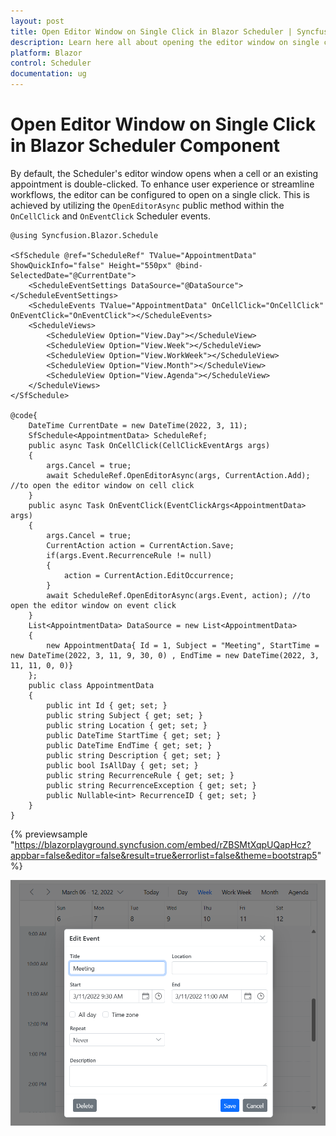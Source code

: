 ```yaml
---
layout: post
title: Open Editor Window on Single Click in Blazor Scheduler | Syncfusion
description: Learn here all about opening the editor window on single click in Syncfusion Blazor Scheduler component using methods and events.
platform: Blazor
control: Scheduler
documentation: ug
---
```


# Open Editor Window on Single Click in Blazor Scheduler Component

By default, the Scheduler's editor window opens when a cell or an existing appointment is double-clicked. To enhance user experience or streamline workflows, the editor can be configured to open on a single click. This is achieved by utilizing the `OpenEditorAsync` public method within the `OnCellClick` and `OnEventClick` Scheduler events.

```cshtml
@using Syncfusion.Blazor.Schedule

<SfSchedule @ref="ScheduleRef" TValue="AppointmentData" ShowQuickInfo="false" Height="550px" @bind-SelectedDate="@CurrentDate">
    <ScheduleEventSettings DataSource="@DataSource"></ScheduleEventSettings>
    <ScheduleEvents TValue="AppointmentData" OnCellClick="OnCellClick" OnEventClick="OnEventClick"></ScheduleEvents>
    <ScheduleViews>
        <ScheduleView Option="View.Day"></ScheduleView>
        <ScheduleView Option="View.Week"></ScheduleView>
        <ScheduleView Option="View.WorkWeek"></ScheduleView>
        <ScheduleView Option="View.Month"></ScheduleView>
        <ScheduleView Option="View.Agenda"></ScheduleView>
    </ScheduleViews>
</SfSchedule>

@code{
    DateTime CurrentDate = new DateTime(2022, 3, 11);
    SfSchedule<AppointmentData> ScheduleRef;
    public async Task OnCellClick(CellClickEventArgs args)
    {
        args.Cancel = true;
        await ScheduleRef.OpenEditorAsync(args, CurrentAction.Add); //to open the editor window on cell click
    }
    public async Task OnEventClick(EventClickArgs<AppointmentData> args)
    {
        args.Cancel = true;
        CurrentAction action = CurrentAction.Save;
        if(args.Event.RecurrenceRule != null)
        {
            action = CurrentAction.EditOccurrence;
        }
        await ScheduleRef.OpenEditorAsync(args.Event, action); //to open the editor window on event click
    }
    List<AppointmentData> DataSource = new List<AppointmentData>
    {
        new AppointmentData{ Id = 1, Subject = "Meeting", StartTime = new DateTime(2022, 3, 11, 9, 30, 0) , EndTime = new DateTime(2022, 3, 11, 11, 0, 0)}
    };
    public class AppointmentData
    {
        public int Id { get; set; }
        public string Subject { get; set; }
        public string Location { get; set; }
        public DateTime StartTime { get; set; }
        public DateTime EndTime { get; set; }
        public string Description { get; set; }
        public bool IsAllDay { get; set; }
        public string RecurrenceRule { get; set; }
        public string RecurrenceException { get; set; }
        public Nullable<int> RecurrenceID { get; set; }
    }
}
```

{% previewsample "https://blazorplayground.syncfusion.com/embed/rZBSMtXqpUQapHcz?appbar=false&editor=false&result=true&errorlist=false&theme=bootstrap5" %}

![Blazor Scheduler open editor on single click](../images/open-editor.png)
